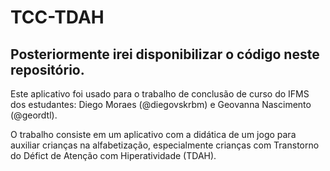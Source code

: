 # TCC-TDAH
Posteriormente irei disponibilizar o código neste repositório.
--- 

Este aplicativo foi usado para o trabalho de conclusão de curso do IFMS dos estudantes: Diego Moraes (@diegovskrbm) e Geovanna Nascimento (@geordtl).

O trabalho consiste em um aplicativo com a didática de um jogo para auxiliar crianças na alfabetização, especialmente crianças com Transtorno do Défict de Atenção com Hiperatividade (TDAH).
